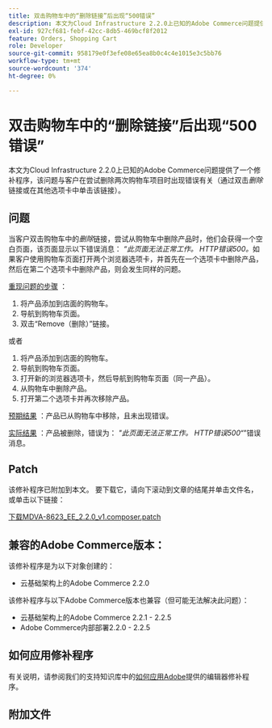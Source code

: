 ```yaml
---
title: 双击购物车中的“删除链接”后出现“500错误”
description: 本文为Cloud Infrastructure 2.2.0上已知的Adobe Commerce问题提供了一个修补程序，该问题与客户在尝试删除两次购物车项目（通过双击*Remove*链接或在其他选项卡中单击它）时出现错误有关。
exl-id: 927cf681-febf-42cc-8db5-469bcf8f2012
feature: Orders, Shopping Cart
role: Developer
source-git-commit: 958179e0f3efe08e65ea8b0c4c4e1015e3c5bb76
workflow-type: tm+mt
source-wordcount: '374'
ht-degree: 0%

---
```


# 双击购物车中的“删除链接”后出现“500错误”

本文为Cloud Infrastructure 2.2.0上已知的Adobe Commerce问题提供了一个修补程序，该问题与客户在尝试删除两次购物车项目时出现错误有关（通过双击&#x200B;*删除*&#x200B;链接或在其他选项卡中单击该链接）。

## 问题

当客户双击购物车中的&#x200B;*删除*&#x200B;链接，尝试从购物车中删除产品时，他们会获得一个空白页面，该页面显示以下错误消息： *“此页面无法正常工作。 HTTP错误500。*&#x200B;如果客户使用购物车页面打开两个浏览器选项卡，并首先在一个选项卡中删除产品，然后在第二个选项卡中删除产品，则会发生同样的问题。

<u>重现问题的步骤</u> ：

1. 将产品添加到店面的购物车。
1. 导航到购物车页面。
1. 双击“Remove（删除）”链接。

或者

1. 将产品添加到店面的购物车。
1. 导航到购物车页面。
1. 打开新的浏览器选项卡，然后导航到购物车页面（同一产品）。
1. 从购物车中删除产品。
1. 打开第二个选项卡并再次移除产品。

<u>预期结果</u> ：产品已从购物车中移除，且未出现错误。

<u>实际结果</u> ：产品被删除，错误为： *&quot;此页面无法正常工作。 HTTP错误500“*”错误消息。

## Patch

该修补程序已附加到本文。 要下载它，请向下滚动到文章的结尾并单击文件名，或单击以下链接：

[下载MDVA-8623\_EE\_2.2.0\_v1.composer.patch](assets/MDVA-8623_EE_2.2.0_v1.composer.patch.zip)

## 兼容的Adobe Commerce版本：

该修补程序是为以下对象创建的：

* 云基础架构上的Adobe Commerce 2.2.0

该修补程序与以下Adobe Commerce版本也兼容（但可能无法解决此问题）：

* 云基础架构上的Adobe Commerce 2.2.1 - 2.2.5
* Adobe Commerce内部部署2.2.0 - 2.2.5

## 如何应用修补程序

有关说明，请参阅我们的支持知识库中的[如何应用Adobe](/help/how-to/general/how-to-apply-a-composer-patch-provided-by-magento.md)提供的编辑器修补程序。

## 附加文件
